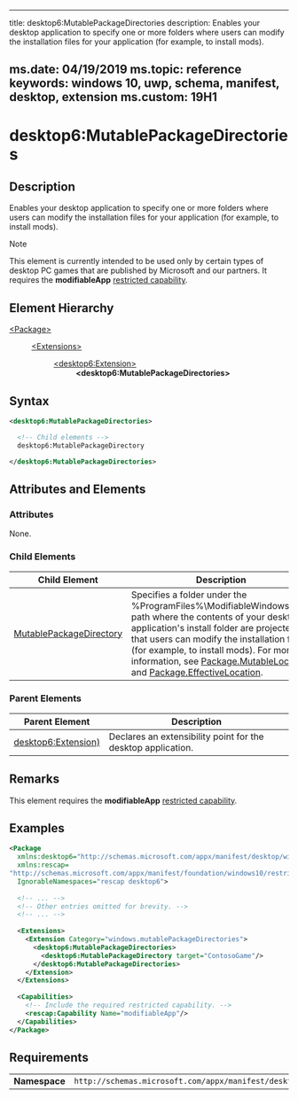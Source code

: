 ﻿---

title: desktop6:MutablePackageDirectories
description: Enables your desktop application to specify one or more folders where users can modify the installation files for your application (for example, to install mods).

ms.date: 04/19/2019
ms.topic: reference
keywords: windows 10, uwp, schema, manifest, desktop, extension 
ms.custom: 19H1
---

# desktop6:MutablePackageDirectories

## Description

Enables your desktop application to specify one or more folders where users can modify the installation files for your application (for example, to install mods). 

> [!NOTE]
> This element is currently intended to be used only by certain types of desktop PC games that are published by Microsoft and our partners. It requires the **modifiableApp** [restricted capability](https://docs.microsoft.com/windows/uwp/packaging/app-capability-declarations#restricted-capabilities).

## Element Hierarchy
<dl>
<dt><a href="element-package.md">&lt;Package&gt;</a></dt>
<dd>
<dl>
<dt><a href="element-extensions.md">&lt;Extensions&gt;</a></dt>
<dd>
<dl>
<dt><a href="element-desktop6-package-extension.md">&lt;desktop6:Extension&gt;</a></dt>
<dd><b>&lt;desktop6:MutablePackageDirectories&gt;</b></dd>
</dl>
</dd>
</dl>
</dd>
</dl>

## Syntax
```xml
<desktop6:MutablePackageDirectories>

  <!-- Child elements -->
  desktop6:MutablePackageDirectory

</desktop6:MutablePackageDirectories>
```

## Attributes and Elements

### Attributes

None.

### Child Elements

| Child Element | Description |
|---------------|-------------|
| [MutablePackageDirectory](element-desktop6-mutablepackagedirectory.md) | Specifies a folder under the %ProgramFiles%\ModifiableWindowsApps path where the contents of your desktop application's install folder are projected so that users can modify the installation files (for example, to install mods). For more information, see [Package.MutableLocation](https://docs.microsoft.com/uwp/api/windows.applicationmodel.package.mutablelocation) and [Package.EffectiveLocation](https://docs.microsoft.com/uwp/api/windows.applicationmodel.package.effectivelocation). |

### Parent Elements

| Parent Element | Description |
|---------------|-------------|
| [desktop6:Extension)](element-desktop6-package-extension.md) | Declares an extensibility point for the desktop application. |

## Remarks

This element requires the **modifiableApp** [restricted capability](https://docs.microsoft.com/windows/uwp/packaging/app-capability-declarations#restricted-capabilities). 

## Examples

```xml
<Package
  xmlns:desktop6="http://schemas.microsoft.com/appx/manifest/desktop/windows10/6"
  xmlns:rescap= 
"http://schemas.microsoft.com/appx/manifest/foundation/windows10/restrictedcapabilities"
  IgnorableNamespaces="rescap desktop6">
 
  <!-- ... -->
  <!-- Other entries omitted for brevity. -->
  <!-- ... -->
 
  <Extensions> 
    <Extension Category="windows.mutablePackageDirectories">
      <desktop6:MutablePackageDirectories>
        <desktop6:MutablePackageDirectory target="ContosoGame"/>
      </desktop6:MutablePackageDirectories>
    </Extension>
  </Extensions>
 
  <Capabilities>
    <!-- Include the required restricted capability. -->
    <rescap:Capability Name="modifiableApp"/>
  </Capabilities>
</Package>
```

## Requirements

|               |                                                             |
|---------------|-------------------------------------------------------------|
| **Namespace** | `http://schemas.microsoft.com/appx/manifest/desktop/windows10/6` |

